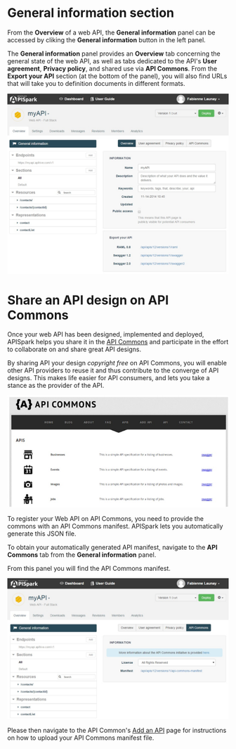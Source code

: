 # General information section

From the **Overview** of a web API, the **General information** panel can be accessed by cliking the **General information** button in the left panel.

The **General information** panel provides an **Overview** tab concerning the general state of the web API, as well as tabs dedicated to the API's **User agreement**, **Privacy policy**, and shared use via **API Commons**. From the **Export your API** section (at the bottom of the panel), you will also find URLs that will take you to definition documents in different formats.

![General information](images/general-information.jpg "General information")

# Share an API design on API Commons

Once your web API has been designed, implemented and deployed, APISpark helps you share it in the <a href="http://apicommons.org/" target="_blan">API Commons</a> and participate in the effort to collaborate on and share great API designs.

By sharing API your design *copyright free* on API Commons, you will enable other API providers to reuse it and thus contribute to the converge of API designs. This makes life easier for API consumers, and lets you take a stance as the provider of the API.

![API Commons](images/02.jpg "API Commons")

To register your Web API on API Commons, you need to provide the commons with an API Commons manifest. APISpark lets you automatically generate this JSON file.

To obtain your automatically generated API manifest, navigate to the **API Commons** tab from the **General information** panel.

From this panel you will find the API Commons manifest.

![API Commons tab](images/api-commons-tab.jpg "API Commons tab")

Please then navigate to the API Common's
<a href="
http://apicommons.org/add-apis.html" target="_blan">Add an API</a>
 page for instructions on how to upload your API Commons manifest file.
